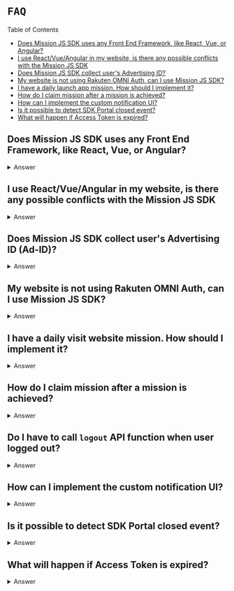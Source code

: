 # `FAQ`

Table of Contents

- [Does Mission JS SDK uses any Front End Framework, like React, Vue, or Angular?](#does-mission-js-sdk-uses-any-front-end-framework-like-react-vue-or-angular)
- [I use React/Vue/Angular in my website, is there any possible conflicts with the Mission JS SDK](#i-use-reactvueangular-in-my-website-is-there-any-possible-conflicts-with-the-mission-js-sdk)
- [Does Mission JS SDK collect user's Advertising ID?](#does-mission-js-sdk-collect-users-advertising-id-ad-id)
- [My website is not using Rakuten OMNI Auth, can I use Mission JS SDK?](#my-website-is-not-using-rakuten-omni-auth-can-i-use-mission-js-sdk)
- [I have a daily launch app mission. How should I implement it?](#i-have-a-daily-launch-app-mission-how-should-i-implement-it)
- [How do I claim mission after a mission is achieved?](#how-do-i-claim-mission-after-a-mission-is-achieved)
- [How can I implement the custom notification UI?](#how-can-i-implement-the-custom-notification-ui)
- [Is it possible to detect SDK Portal closed event?](#is-it-possible-to-detect-sdk-portal-closed-event)
- [What will happen if Access Token is expired?](#what-will-happen-if-access-token-is-expired)

## Does Mission JS SDK uses any Front End Framework, like React, Vue, or Angular?

<details>
<summary>Answer</summary>
Mission JS SDK is written in Vanilla Javascript without any Front End Frameworks. We have some reasons not to use any frameworks, such as:

- Keep JS SDK file small
- Avoid any conflicts with publisher's websites
- Have better browsers support
  </details>

## I use React/Vue/Angular in my website, is there any possible conflicts with the Mission JS SDK

<details>
<summary>Answer</summary>
As we mentioned before, Mission JS SDK is written in Vanilla Javascript, so there should be no issues of conflicts with your website's tech stack.

Please let us know if you find any conflicts with Mission JS SDK.

</details>

## Does Mission JS SDK collect user's Advertising ID (Ad-ID)?

<details>
<summary>Answer</summary>
No, because browsers don't have access to collect user's Advertising ID (Ad-ID). But, if there's any use case from publishers to pass the Ad-ID, you can pass the user's Ad-ID during the Mission JS SDK initialization.

```javascript
rewardSDK.init({
	appKey: "QWERTYUIOPASDFGHJKLZXCVBNM123456789",
	language: "ja",
	adId: "ABCD1234567H",
});
```

</details>

## My website is not using Rakuten OMNI Auth, can I use Mission JS SDK?

<details>
<summary>Answer</summary>
If you haven't used Rakuten OMNI Auth, then it's not possible to share the login state between your website and JS SDK. But, you can still use our Mission JS SDK by using one of this login feature: <a href="#sdk-handles-the-login"> SDK handles the login</a>

</details>

## I have a daily visit website mission. How should I implement it?

<details>
<summary>Answer</summary>
To achieve the mission's action everytime user visit the website or visit any pages, you should wait for the SDK to finish all the initialization and data API fetch to verify the user and SDK.

That's why you can't log action directly after init the JS SDK like this:

```javascript
rewardSDK.init({
	appKey: "QWERTYUIOPASDFGHJKLZXCVBNM123456789",
	language: "ja",
});

rewardSDK.logAction({ actionCode: "ABCD123456" }); // this function will return error, because Mission JS SDK isn't finished initialized.
```

In order to log the action or call any callbacks after JS SDK finishes the initialization, you can pass the `successCallback` function during the initialization.

```javascript
const rewardSDK = window.RewardMissionSDK || {};

rewardSDK.init({
	appKey: "QWERTYUIOPASDFGHJKLZXCVBNM123456789",
	language: "ja",
	successCallback: () => {
		console.log("Callback after JS SDK Init");
		rewardSDK.logAction({ actionCode: "ABCD123456" }); // log this action after SDK initialization finished.
	},
});
```

</details>

## How do I claim mission after a mission is achieved?

<details>
<summary>Answer</summary>
Claim API is available in the <a href="./README.md#unclaimeditem">UnclaimedItem</a> object as `claimPointMission` function. To claim the point, there are 2 ways:

<br />

1. Call the `claimPointMission` API after user achieved a mission. But, this function is only available if the user already completed all the actions.

For example, we have Mission A that requires users to visit the page 3 times. After the user completed 3 times visit, you can call the `claimPointMission` API.
But, if the user hasn't completed all the actions, then they can't claim the point yet.

```javascript
// async/await supported
const missionResponse = await rewardSDK.logAction({ actionCode: "ABCD12345" });
missionResponse.claimPointMission();

// Promise-based
reward.logAction({ actionCode: "ABCD12345" }).then((missionResponse) => {
	missionResponse.claimPointMission();
});
```

2. Call the Unclaimed items API to get all the unclaimed points, and then call `claimPointMission` API for the point you want to claim.

```javascript
// async/await supported
const unclaimedItems = await rewardSDK.getUnclaimedItems();
const targetMission = unclaimedItems.find(
	(unclaimedItem) => unclaimedItem.actionCode === "ABCDE123456"
);
if (targetMission) targetMission.claimPointMission();

// Promise-based
reward.getUnclaimedItems().then((unclaimedItems) => {
	const targetMission = unclaimedItems.find(
		(unclaimedItem) => unclaimedItem.actionCode === "ABCDE123456"
	);
	if (targetMission) targetMission.claimPointMission();
});
```

</details>

## Do I have to call `logout` API function when user logged out?

<details>
<summary>Answer</summary>
Yes, you need to call the logout API when the user is logged out in your website, to make sure all the tokens are cleared in the browser and in our database, by calling our `logout` function.

```javascript
rewardSDK.logout();
```

</details>

## How can I implement the custom notification UI?

<details>
<summary>Answer</summary>
For example, we have Mission A and we want to display custom Notification UI after the user achieved the mission.

```javascript
const displayCustomNotifUI = () => console.log("Display UI");

try {
	const response = await rewardSDK.logAction({ actionCode: "ABCD123456" });

	const isAchieveMissionSuccess = response.success && response.achieved; // check if achieve mission success & achieved
	const isCustomNotification = response.mission.notificationtype === "CUSTOM"; // check if the notification for the mission is CUSTOM
	const isUIEnabled = rewardSDK.getUIEnabled(); // check if the user enables UI Notification feature

	if (isAchieveMissionSuccess && isCustomNotification && isUIEnabled) {
		// Display Custom Notification UI here.
		displayCustomNotifUI();
	}
} catch (e) {
	// do some error handling
}
```

</details>

## Is it possible to detect SDK Portal closed event?

<details>
<summary>Answer</summary>
Yes, it is possible to pass the detect SDK Portal closed event by providing the `closeCallback` when calling the `displaySDKPortal` or when displaying our Button to open SDK Portal.

```javascript
const closeCallback = () => console.log("SDK Portal Closed");

// call displaySDKPortal function
rewardSDK.displaySDKPortal({ closeCallback });

// display SDK Portal from SDK Button
const sdkPortalButtonElementId = "sdk-portal-button";
rewardSDK.displayPortalButton(sdkPortalButtonElementId, { closeCallback });

// display Reward Icon to open SDK Portal
const sdkPortalRewardIconElementId = "sdk-portal-reward-icon";
rewardSDK.displayRewardIcon(
	sdkPortalRewardIconElementId,
	{ position: "topRight" },
	{ closeCallback }
);
```

</details>

## What will happen if Access Token is expired?

<details>
<summary>Answer</summary>
Mission JS SDK will automatically requests a new valid Access Token using the existing Refresh Token. So, please make sure that you always provide a valid refresh token to make this feature works.

</details>
